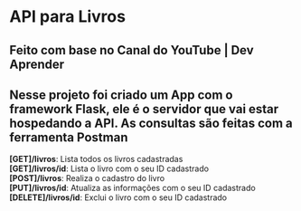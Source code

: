 # API para Livros
## Feito com base no Canal do YouTube | Dev Aprender
## Nesse projeto foi criado um App com o framework Flask, ele é o servidor que vai estar hospedando a API. As consultas são feitas com a ferramenta Postman

<p><strong>[GET]/livros</strong>: Lista todos os livros cadastradas<br>
<strong>[GET]/livros/id</strong>: Lista o livro com o seu ID cadastrado<br>
<strong>[POST]/livros</strong>: Realiza o cadastro do livro<br>
<strong>[PUT]/livros/id</strong>: Atualiza as informações com o seu ID cadastrado<br>
<strong>[DELETE]/livros/id</strong>: Exclui o livro com o seu ID cadastrado<br>
</p><br>
